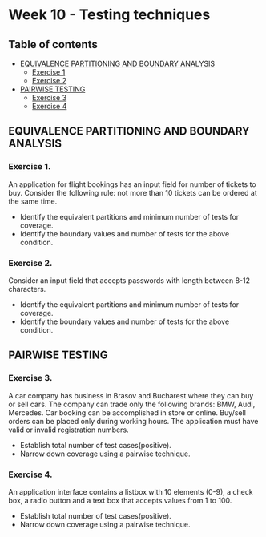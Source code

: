 # Week 10 - Testing techniques

## Table of contents
- [EQUIVALENCE PARTITIONING AND BOUNDARY ANALYSIS](#equivalence-partitioning-and-boundary-analysis)
  - [Exercise 1](#exercise-1)
  - [Exercise 2](#exercise-2)
- [PAIRWISE TESTING](pairwise-testing)
  - [Exercise 3](#exercise-3)
  - [Exercise 4](#exercise-4)

## EQUIVALENCE PARTITIONING AND BOUNDARY ANALYSIS

### Exercise 1.
An application for flight bookings has an input field for number of tickets to buy. Consider the following rule: not more than 10 tickets can be ordered at the same time.
- Identify the equivalent partitions and minimum number of tests for coverage.
- Identify the boundary values and number of tests for the above condition.

### Exercise 2.
Consider an input field that accepts passwords with length between 8-12 characters.
- Identify the equivalent partitions and minimum number of tests for coverage.
- Identify the boundary values and number of tests for the above condition.

## PAIRWISE TESTING
### Exercise 3.
A car company has business in Brasov and Bucharest where they can buy or sell cars. The company can trade only the following brands: BMW, Audi, Mercedes. Car booking can be accomplished in store or online. Buy/sell orders can be placed only during working hours. The application must have valid or invalid registration numbers.
- Establish total number of test cases(positive). 
- Narrow down coverage using a pairwise technique.

### Exercise 4.
An application interface contains a listbox with 10 elements (0-9), a check box, a radio button and a text box that accepts values from 1 to 100.
- Establish total number of test cases(positive). 
- Narrow down coverage using a pairwise technique.
